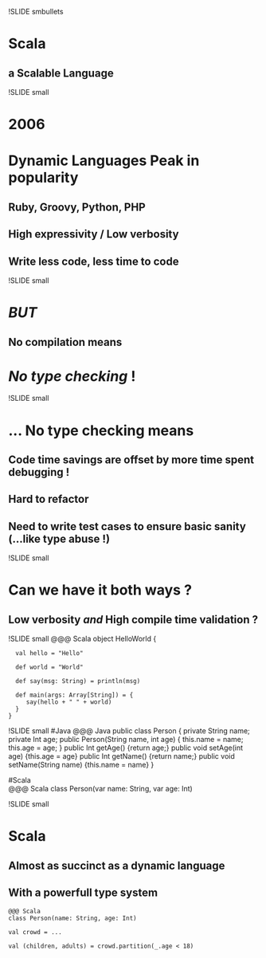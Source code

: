 !SLIDE smbullets
# Scala
## a Scalable Language

!SLIDE small
# 2006
# Dynamic Languages Peak in popularity
## Ruby, Groovy, Python, PHP
## High expressivity / Low verbosity
## Write less code, less time to code

!SLIDE small
# *BUT* 
## No compilation means
# _No type checking_ !

!SLIDE small
# ... No type checking means
## Code time savings are offset by more time spent debugging !
## Hard to refactor
## Need to write test cases to ensure basic sanity (...like type abuse !)


!SLIDE small
# Can we have it both ways ?
## Low verbosity _and_ High compile time validation ?

!SLIDE small
    @@@ Scala
	object HelloWorld {

	  val hello = "Hello"
	
	  def world = "World"
	  
	  def say(msg: String) = println(msg)
	  
	  def main(args: Array[String]) = {
	     say(hello + " " + world)
	  }
	}

!SLIDE small
#Java
    @@@ Java
	public class Person {
	  private String name;
	  private Int age;
	  public Person(String name, int age) {
	    this.name = name;
		this.age = age;
	  }
	  public Int getAge() {return age;}
	  public void setAge(int age) {this.age = age}
	  public Int getName() {return name;}
	  public void setName(String name) {this.name = name}
	}

#Scala	
    @@@ Scala
	class Person(var name: String, var age: Int)
	
!SLIDE small
# Scala
## Almost as succinct as a dynamic language
## With a powerfull type system

    @@@ Scala
	class Person(name: String, age: Int)
	
	val crowd = ...
	
    val (children, adults) = crowd.partition(_.age < 18)